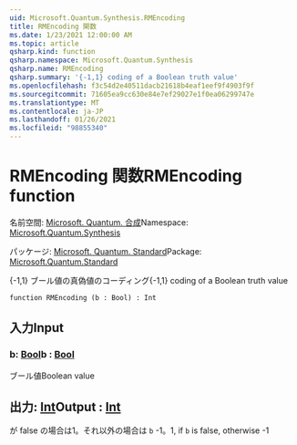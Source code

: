 ```yaml
---
uid: Microsoft.Quantum.Synthesis.RMEncoding
title: RMEncoding 関数
ms.date: 1/23/2021 12:00:00 AM
ms.topic: article
qsharp.kind: function
qsharp.namespace: Microsoft.Quantum.Synthesis
qsharp.name: RMEncoding
qsharp.summary: '{-1,1} coding of a Boolean truth value'
ms.openlocfilehash: f3c54d2e40511dacb21618b4eaf1eef9f4903f9f
ms.sourcegitcommit: 71605ea9cc630e84e7ef29027e1f0ea06299747e
ms.translationtype: MT
ms.contentlocale: ja-JP
ms.lasthandoff: 01/26/2021
ms.locfileid: "98855340"
---
```

# <a name="rmencoding-function"></a><span data-ttu-id="7d79d-102">RMEncoding 関数</span><span class="sxs-lookup"><span data-stu-id="7d79d-102">RMEncoding function</span></span>

<span data-ttu-id="7d79d-103">名前空間: [Microsoft. Quantum. 合成](xref:Microsoft.Quantum.Synthesis)</span><span class="sxs-lookup"><span data-stu-id="7d79d-103">Namespace: [Microsoft.Quantum.Synthesis](xref:Microsoft.Quantum.Synthesis)</span></span>

<span data-ttu-id="7d79d-104">パッケージ: [Microsoft. Quantum. Standard](https://nuget.org/packages/Microsoft.Quantum.Standard)</span><span class="sxs-lookup"><span data-stu-id="7d79d-104">Package: [Microsoft.Quantum.Standard](https://nuget.org/packages/Microsoft.Quantum.Standard)</span></span>


<span data-ttu-id="7d79d-105">{-1,1} ブール値の真偽値のコーディング</span><span class="sxs-lookup"><span data-stu-id="7d79d-105">{-1,1} coding of a Boolean truth value</span></span>

```qsharp
function RMEncoding (b : Bool) : Int
```


## <a name="input"></a><span data-ttu-id="7d79d-106">入力</span><span class="sxs-lookup"><span data-stu-id="7d79d-106">Input</span></span>

### <a name="b--bool"></a><span data-ttu-id="7d79d-107">b: [Bool](xref:microsoft.quantum.lang-ref.bool)</span><span class="sxs-lookup"><span data-stu-id="7d79d-107">b : [Bool](xref:microsoft.quantum.lang-ref.bool)</span></span>

<span data-ttu-id="7d79d-108">ブール値</span><span class="sxs-lookup"><span data-stu-id="7d79d-108">Boolean value</span></span>



## <a name="output--int"></a><span data-ttu-id="7d79d-109">出力: [Int](xref:microsoft.quantum.lang-ref.int)</span><span class="sxs-lookup"><span data-stu-id="7d79d-109">Output : [Int](xref:microsoft.quantum.lang-ref.int)</span></span>

<span data-ttu-id="7d79d-110">が false の場合は1。それ以外の場合は `b` -1。</span><span class="sxs-lookup"><span data-stu-id="7d79d-110">1, if `b` is false, otherwise -1</span></span>
